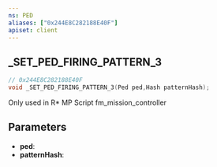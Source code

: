 ```yaml
---
ns: PED
aliases: ["0x244E8C282188E40F"]
apiset: client
---
```

## _SET_PED_FIRING_PATTERN_3

```c
// 0x244E8C282188E40F
void _SET_PED_FIRING_PATTERN_3(Ped ped,Hash patternHash);
```

Only used in R* MP Script fm_mission_controller

## Parameters
* **ped**:
* **patternHash**:



